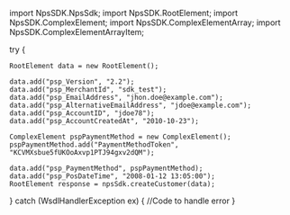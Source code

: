import NpsSDK.NpsSdk;
import NpsSDK.RootElement;
import NpsSDK.ComplexElement;
import NpsSDK.ComplexElementArray;
import NpsSDK.ComplexElementArrayItem;

try {

    RootElement data = new RootElement();

    data.add("psp_Version", "2.2");
    data.add("psp_MerchantId", "sdk_test");
    data.add("psp_EmailAddress", "jhon.doe@example.com");
    data.add("psp_AlternativeEmailAddress", "jdoe@example.com");
    data.add("psp_AccountID", "jdoe78");
    data.add("psp_AccountCreatedAt", "2010-10-23");

    ComplexElement pspPaymentMethod = new ComplexElement();
    pspPaymentMethod.add("PaymentMethodToken", "KCVMXsbue5fUKOoAxvp1PTJ94gxv2dQM");

    data.add("psp_PaymentMethod", pspPaymentMethod);
    data.add("psp_PosDateTime", "2008-01-12 13:05:00");
    RootElement response = npsSdk.createCustomer(data);

} catch (WsdlHandlerException ex) {
    //Code to handle error
}
